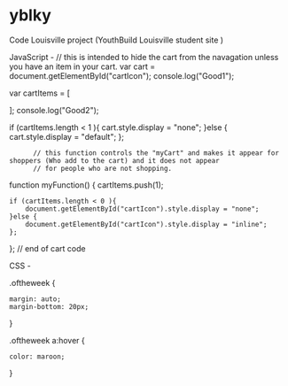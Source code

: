 # yblky
Code Louisville project (YouthBuild Louisville student site )


JavaScript -
            // this is intended to hide the cart from the navagation unless you have an item in your cart.
var cart = document.getElementById("cartIcon");
console.log("Good1");

var cartItems = [

];
console.log("Good2");

if (cartItems.length < 1 ){
    cart.style.display = "none";
}else {
    cart.style.display = "default";
};


          // this function controls the "myCart" and makes it appear for shoppers (Who add to the cart) and it does not appear
          // for people who are not shopping.


function myFunction() {
    cartItems.push(1);

    if (cartItems.length < 0 ){
        document.getElementById("cartIcon").style.display = "none";
    }else {
        document.getElementById("cartIcon").style.display = "inline";
    };
    

};
// end of cart code


CSS -

.oftheweek {

    margin: auto;
    margin-bottom: 20px;
    

}

.oftheweek a:hover {

    color: maroon;

}
